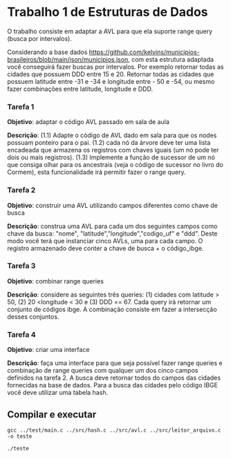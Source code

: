 # Trabalho 1 de Estruturas de Dados
O trabalho consiste em adaptar a AVL para que ela suporte range query (busca por intervalos). 

Considerando a base dados https://github.com/kelvins/municipios-brasileiros/blob/main/json/municipios.json, com esta estrutura adaptada você conseguirá fazer buscas por intervalos. Por exemplo retornar todas as cidades que possuem DDD entre 15 e 20. Retornar todas as cidades que possuem latitude entre -31 e -34 e longitude entre - 50 e -54, ou mesmo fazer combinações entre latitude, longitude e DDD. 

### Tarefa 1
**Objetivo**: adaptar o código AVL passado em sala de aula

**Descrição**: (1.1) Adapte o código de AVL dado em sala para que os nodes possuam ponteiro para o pai. (1.2) cada nó da árvore deve ter uma lista encadeada que armazena os registros com chaves iguais (um nó pode ter dois ou mais registros). (1.3) Implemente a função de sucessor de um nó que consiga olhar para os ancestrais (veja o código de sucessor no livro do Cormem), esta funcionalidade irá permitir fazer o range query. 

### Tarefa 2
**Objetivo**: construir uma AVL utilizando campos diferentes como chave de busca

**Descrição**: construa uma AVL para cada um dos seguintes campos como chave da busca: "nome", "latitude","longitude","codigo_uf" e "ddd". Deste modo você terá que instanciar cinco AVLs,  uma para cada campo. O registro armazenado deve conter a chave de busca + o código_ibge.

### Tarefa 3
**Objetivo**: combinar range queries

**Descrição**: considere as seguintes três queries: (1) cidades com latitude > 50,  (2) 20 <longitude < 30 e (3) DDD == 67. Cada query irá retornar um conjunto de códigos ibge. A combinação consiste em fazer a intersecção desses conjuntos. 

### Tarefa 4
**Objetivo**: criar uma interface

**Descrição**: faça uma interface para que seja possível fazer range queries e combinação de range queries com qualquer um dos cinco campos definidos na tarefa 2. A busca deve retornar todos do campos das cidades fornecidas na base de dados. Para a busca das cidades pelo código IBGE você deve utilizar uma tabela hash.

## Compilar e executar 

``` 
gcc ../test/main.c ../src/hash.c ../src/avl.c ../src/leitor_arquivo.c -o teste
```
```
./teste
```
